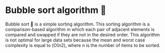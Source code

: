# Bubble sort algorithm 🫧

Bubble sort 🫧 is a simple sorting algorithm. This sorting algorithm is a comparison-based algorithm in which each pair of adjacent elements is compared and swapped if they are not in the desired order. This algorithm is not optimal for large data sets because the mean and worst case complexity is equal to (Ο(n2), where n is the number of items to be sorted.

